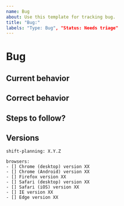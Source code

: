 ```yaml
---
name: Bug
about: Use this template for tracking bug.
title: "Bug:"
labels: "Type: Bug", "Status: Needs triage"
---
```


# Bug

## Current behavior
<!-- What's the effect of the bug? Messages in the console? -->


## Correct behavior
<!-- What's the expected behavior? -->


## Steps to follow?
<!-- Step by step instructions / pictures -->


## Versions
<!-- Enter versions and check the affected browsers [-] -->
```
shift-planning: X.Y.Z

browsers:
- [] Chrome (desktop) version XX
- [] Chrome (Android) version XX
- [] Firefox version XX
- [] Safari (desktop) version XX
- [] Safari (iOS) version XX
- [] IE version XX
- [] Edge version XX
```
